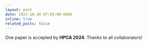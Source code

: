 ```yaml
---
layout: post
date: 2023-10-30 07:59:00-0400
inline: true
related_posts: false
---
```


One paper is accepted by **HPCA 2024**. Thanks to all collaborators!

<!-- ---
layout: post
date: 2016-01-15 07:59:00-0400
inline: true
related_posts: false
---

A simple inline announcement with Markdown emoji! :sparkles: :smile: -->
